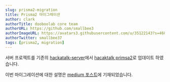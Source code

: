 ```yaml
---
slug: prisma2-migration
title: Prisma2 마이그레이션
author: clark
authorTitle: dooboolab core team
authorURL: https://github.com/smallbee3
authorImageURL: https://avatars3.githubusercontent.com/u/35122143?s=460&u=cff1e2793b739d3a78e63b27637a09a687968dc3&v=4
authorTwitter: smallbee37
tags: [prisma2, migration]
---
```


서버 프로젝트를 기존의 [hackatalk-server](http://github.com/dooboolab/hackatalk-server)에서 [hacaktalk primsa2](https://github.com/dooboolab/hackatalk/tree/master/server)로 업데이트 하였습니다.

이번 마이그레이션에 대한 설명은 [medium 포스트](https://medium.com/dooboolab/why-our-team-chose-prisma2-nexus-schema-for-graphql-apollo-server-40ed42a26c37)에 기재되었습니다.